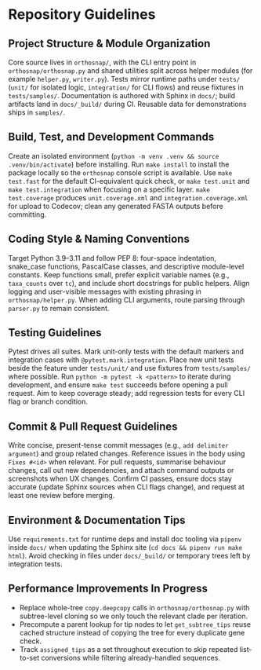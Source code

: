 # Repository Guidelines

## Project Structure & Module Organization
Core source lives in `orthosnap/`, with the CLI entry point in `orthosnap/orthosnap.py` and shared utilities split across helper modules (for example `helper.py`, `writer.py`). Tests mirror runtime paths under `tests/` (`unit/` for isolated logic, `integration/` for CLI flows) and reuse fixtures in `tests/samples/`. Documentation is authored with Sphinx in `docs/`; build artifacts land in `docs/_build/` during CI. Reusable data for demonstrations ships in `samples/`.

## Build, Test, and Development Commands
Create an isolated environment (`python -m venv .venv && source .venv/bin/activate`) before installing. Run `make install` to install the package locally so the `orthosnap` console script is available. Use `make test.fast` for the default CI-equivalent quick check, or `make test.unit` and `make test.integration` when focusing on a specific layer. `make test.coverage` produces `unit.coverage.xml` and `integration.coverage.xml` for upload to Codecov; clean any generated FASTA outputs before committing.

## Coding Style & Naming Conventions
Target Python 3.9–3.11 and follow PEP 8: four-space indentation, snake_case functions, PascalCase classes, and descriptive module-level constants. Keep functions small, prefer explicit variable names (e.g., `taxa_counts` over `tc`), and include short docstrings for public helpers. Align logging and user-visible messages with existing phrasing in `orthosnap/helper.py`. When adding CLI arguments, route parsing through `parser.py` to remain consistent.

## Testing Guidelines
Pytest drives all suites. Mark unit-only tests with the default markers and integration cases with `@pytest.mark.integration`. Place new unit tests beside the feature under `tests/unit/` and use fixtures from `tests/samples/` where possible. Run `python -m pytest -k <pattern>` to iterate during development, and ensure `make test` succeeds before opening a pull request. Aim to keep coverage steady; add regression tests for every CLI flag or branch condition.

## Commit & Pull Request Guidelines
Write concise, present-tense commit messages (e.g., `add delimiter argument`) and group related changes. Reference issues in the body using `Fixes #<id>` when relevant. For pull requests, summarise behaviour changes, call out new dependencies, and attach command outputs or screenshots when UX changes. Confirm CI passes, ensure docs stay accurate (update Sphinx sources when CLI flags change), and request at least one review before merging.

## Environment & Documentation Tips
Use `requirements.txt` for runtime deps and install doc tooling via `pipenv` inside `docs/` when updating the Sphinx site (`cd docs && pipenv run make html`). Avoid checking in files under `docs/_build/` or temporary trees left by integration tests.

## Performance Improvements In Progress
- Replace whole-tree `copy.deepcopy` calls in `orthosnap/orthosnap.py` with subtree-level cloning so we only touch the relevant clade per iteration.
- Precompute a parent lookup for tip nodes to let `get_subtree_tips` reuse cached structure instead of copying the tree for every duplicate gene check.
- Track `assigned_tips` as a set throughout execution to skip repeated list-to-set conversions while filtering already-handled sequences.
